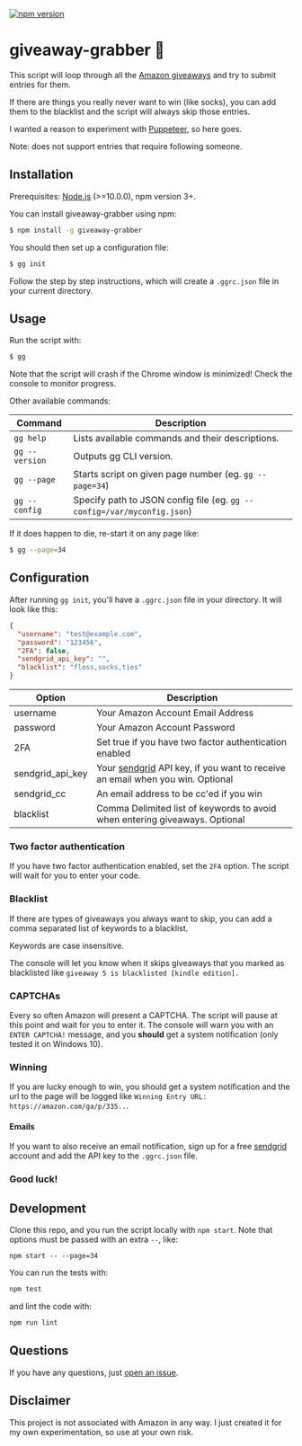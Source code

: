 [![npm version](https://badge.fury.io/js/giveaway-grabber.svg)](https://badge.fury.io/js/giveaway-grabber)

# giveaway-grabber 🎁

This script will loop through all the [Amazon giveaways](https://www.amazon.com/ga/giveaways/) and try to submit entries for them. 

If there are things you really never want to win (like socks), you can add them to the blacklist
and the script will always skip those entries.

I wanted a reason to experiment with [Puppeteer](https://github.com/GoogleChrome/puppeteer), so here goes.

Note: does not support entries that require following someone.

## Installation

Prerequisites: [Node.js](https://nodejs.org/en/) (>=10.0.0), npm version 3+.

You can install giveaway-grabber using npm:

```bash
$ npm install -g giveaway-grabber
```

You should then set up a configuration file:

```bash
$ gg init
```

Follow the step by step instructions, which will create a `.ggrc.json` file in your current directory.

## Usage

Run the script with:

```bash
$ gg 
```

Note that the script will crash if the Chrome window is minimized! Check the console to monitor progress.


Other available commands:

| Command  | Description |
| ------------- | ------------- |
| `gg help` | 	Lists available commands and their descriptions.  |
| `gg --version` | Outputs gg CLI version.  |
| `gg --page` | Starts script on given page number (eg. `gg --page=34`) |
| `gg --config` | Specify path to JSON config file (eg. `gg --config=/var/myconfig.json`) |


If it does happen to die, re-start it on any page like:

```bash
$ gg --page=34
```

## Configuration

After running `gg init`, you'll have a `.ggrc.json` file in your directory. It will look like this:

```json
{
  "username": "test@example.com",
  "password": "123456",
  "2FA": false,
  "sendgrid_api_key": "",
  "blacklist": "floss,socks,ties"
}
```

| Option  | Description |
| ------------- | ------------- |
| username  | Your Amazon Account Email Address  |
| password  | Your Amazon Account Password  |
| 2FA | Set true if you have two factor authentication enabled |
| sendgrid_api_key | Your [sendgrid](https://sendgrid.com/) API key, if you want to receive an email when you win. Optional |
| sendgrid_cc | An email address to be cc'ed if you win |
| blacklist | Comma Delimited list of keywords to avoid when entering giveaways. Optional |

### Two factor authentication

If you have two factor authentication enabled, set the `2FA` option. The script will wait for you to enter your code. 

### Blacklist

If there are types of giveaways you always want to skip, you can add a comma separated list of keywords 
to a blacklist.

Keywords are case insensitive.

The console will let you know when it skips giveaways that you marked as blacklisted like `giveaway 5 is blacklisted [kindle edition].`


### CAPTCHAs

Every so often Amazon will present a CAPTCHA. The script will pause at this 
point and wait for you to enter it. The console will warn you with an `ENTER CAPTCHA!` message,
and you **should** get a system notification (only tested it on Windows 10).


### Winning

If you are lucky enough to win, you should get a system notification and the url to
the page will be logged like `Winning Entry URL: https://amazon.com/ga/p/335..`.

#### Emails

If you want to also receive an email notification, sign up for a free [sendgrid](https://sendgrid.com/) account and 
add the API key to the `.ggrc.json` file.

### Good luck!

## Development

Clone this repo, and you run the script locally with `npm start`. Note that options 
must be passed with an extra `--`, like:

```
npm start -- --page=34
```

You can run the tests with:

```bash
npm test
```

and lint the code with:

```bash
npm run lint
```

## Questions

If you have any questions, just [open an issue](https://github.com/jpchip/giveaway-grabber/issues/new).

## Disclaimer

This project is not associated with Amazon in any way. I just created it for my own experimentation, so use at your own risk.

